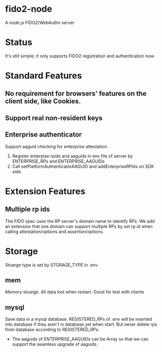 # fido2-node
A node.js FIDO2/WebAuthn server

# Status
It's still simple; it only supports FIDO2 registration and authentication now.

# Standard Features
## No requirement for browsers' features on the client side, like Cookies.

## Support real non-resident keys

## Enterprise authenticator
Support aaguid checking for enterprise attestation.
1. Register enterpise rpids and aaguids in env file of server by ENTERPRISE_RPs and ENTERPRISE_AAGUIDs
2. Call setPlatformAuthenticatorAAGUID and addEnterpriseRPIds on SDK side

# Extension Features

## Multiple rp ids
The FIDO spec uses the RP server's domain name to identify RPs. We add an extension that one domain can support multiple RPs by set rp.id when calling attestation/options and assertion/options.

# Storage
Stoarge type is set by STORAGE_TYPE in .env

## mem
Memory stoarge. All data lost when restart. Good for test with clients

## mysql
Save data in a mysql database. REGISTERED_RPs of .env will be inserted into database if they aren't in database yet when start.
But never delete rps from database according to REGISTERED_RPs.

* The aaguids of ENTERPRISE_AAGUIDs can be Array so that we can support the seamless upgrade of aaguids.

 
